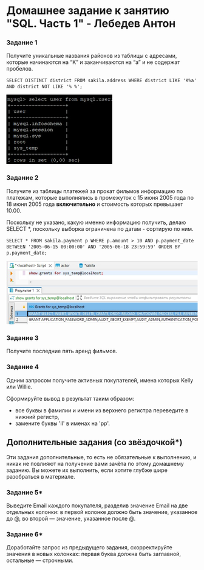 # Домашнее задание к занятию "SQL. Часть 1" - Лебедев Антон


### Задание 1

Получите уникальные названия районов из таблицы с адресами, которые начинаются на “K” и заканчиваются на “a” и не содержат пробелов.

```
SELECT DISTINCT district FROM sakila.address WHERE district LIKE 'K%a' AND district NOT LIKE '% %';
```
![Screenshot_1](https://github.com/Lebedun/HomeWork-Blank/blob/12-03/img/Screenshot_1.jpg)

### Задание 2

Получите из таблицы платежей за прокат фильмов информацию по платежам, которые выполнялись в промежуток с 15 июня 2005 года по 18 июня 2005 года **включительно** и стоимость которых превышает 10.00.

Поскольку не указано, какую именно информацию получить, делаю SELECT *, поскольку выборка ограничена по датам - сортирую по ним.

```
SELECT * FROM sakila.payment p WHERE p.amount > 10 AND p.payment_date BETWEEN '2005-06-15 00:00:00' AND '2005-06-18 23:59:59' ORDER BY p.payment_date;
```
![Screenshot_2](https://github.com/Lebedun/HomeWork-Blank/blob/12-03/img/Screenshot_2.jpg)


### Задание 3

Получите последние пять аренд фильмов.

### Задание 4

Одним запросом получите активных покупателей, имена которых Kelly или Willie. 

Сформируйте вывод в результат таким образом:
- все буквы в фамилии и имени из верхнего регистра переведите в нижний регистр,
- замените буквы 'll' в именах на 'pp'.

## Дополнительные задания (со звёздочкой*)
Эти задания дополнительные, то есть не обязательные к выполнению, и никак не повлияют на получение вами зачёта по этому домашнему заданию. Вы можете их выполнить, если хотите глубже шире разобраться в материале.

### Задание 5*

Выведите Email каждого покупателя, разделив значение Email на две отдельных колонки: в первой колонке должно быть значение, указанное до @, во второй — значение, указанное после @.

### Задание 6*

Доработайте запрос из предыдущего задания, скорректируйте значения в новых колонках: первая буква должна быть заглавной, остальные — строчными.
